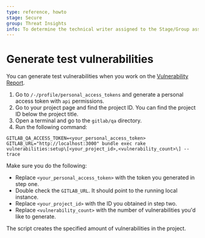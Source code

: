 ```yaml
---
type: reference, howto
stage: Secure
group: Threat Insights
info: To determine the technical writer assigned to the Stage/Group associated with this page, see https://about.gitlab.com/handbook/engineering/ux/technical-writing/#assignments
---
```


# Generate test vulnerabilities

You can generate test vulnerabilities when you work on the [Vulnerability Report](../vulnerability_report/index.md).

1. Go to `/-/profile/personal_access_tokens` and generate a personal access token with `api` permissions.
1. Go to your project page and find the project ID. You can find the project ID below the project title.
1. Open a terminal and go to the `gitlab/qa` directory.
1. Run the following command:

```shell
GITLAB_QA_ACCESS_TOKEN=<your_personal_access_token> GITLAB_URL="http://localhost:3000" bundle exec rake vulnerabilities:setup\[<your_project_id>,<vulnerability_count>\] --trace
```

Make sure you do the following:

- Replace `<your_personal_access_token>` with the token you generated in step one.
- Double check the `GITLAB_URL`. It should point to the running local instance.
- Replace `<your_project_id>` with the ID you obtained in step two.
- Replace `<vulnerability_count>` with the number of vulnerabilities you'd like to generate.

The script creates the specified amount of vulnerabilities in the project.
